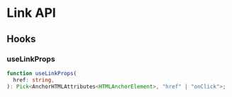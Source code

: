 # Link API

## Hooks

### useLinkProps

```typescript
function useLinkProps(
  href: string,
): Pick<AnchorHTMLAttributes<HTMLAnchorElement>, "href" | "onClick">;
```
